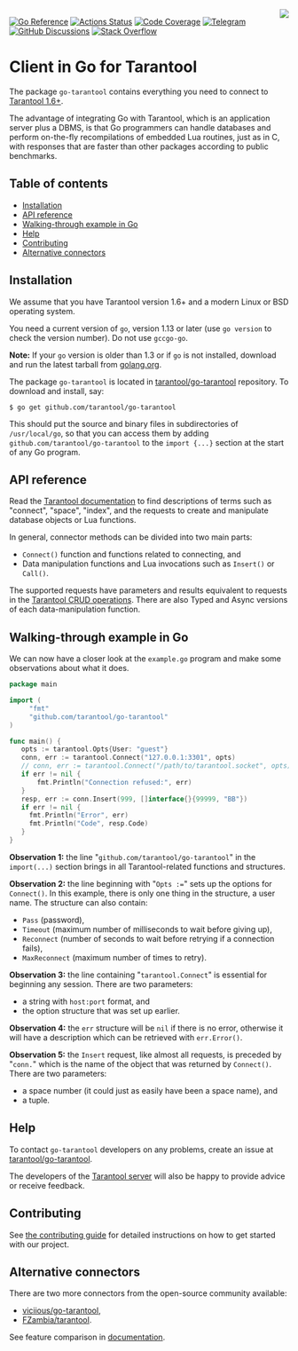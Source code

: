 <a href="http://tarantool.org">
	<img src="https://avatars2.githubusercontent.com/u/2344919?v=2&s=250" align="right">
</a>

[![Go Reference][godoc-badge]][godoc-url]
[![Actions Status][actions-badge]][actions-url]
[![Code Coverage][coverage-badge]][coverage-url]
[![Telegram][telegram-badge]][telegram-url]
[![GitHub Discussions][discussions-badge]][discussions-url]
[![Stack Overflow][stackoverflow-badge]][stackoverflow-url]

# Client in Go for Tarantool

The package `go-tarantool` contains everything you need to connect to
[Tarantool 1.6+][tarantool-site].

The advantage of integrating Go with Tarantool, which is an application server
plus a DBMS, is that Go programmers can handle databases and perform on-the-fly
recompilations of embedded Lua routines, just as in C, with responses that are
faster than other packages according to public benchmarks.

## Table of contents

* [Installation](#installation)
* [API reference](#api-reference)
* [Walking\-through example in Go](#walking-through-example-in-go)
* [Help](#help)
* [Contributing](#contributing)
* [Alternative connectors](#alternative-connectors)

## Installation

We assume that you have Tarantool version 1.6+ and a modern Linux or BSD
operating system.

You need a current version of `go`, version 1.13 or later (use `go version` to
check the version number). Do not use `gccgo-go`.

**Note:** If your `go` version is older than 1.3 or if `go` is not installed,
download and run the latest tarball from [golang.org][golang-dl].

The package `go-tarantool` is located in [tarantool/go-tarantool][go-tarantool]
repository. To download and install, say:

```
$ go get github.com/tarantool/go-tarantool
```

This should put the source and binary files in subdirectories of
`/usr/local/go`, so that you can access them by adding
`github.com/tarantool/go-tarantool` to the `import {...}` section at the start
of any Go program.

<h2>API reference</h2>

Read the [Tarantool documentation](tarantool-doc-data-model-url)
to find descriptions of terms such as "connect", "space", "index", and the
requests to create and manipulate database objects or Lua functions.

In general, connector methods can be divided into two main parts:

* `Connect()` function and functions related to connecting, and
* Data manipulation functions and Lua invocations such as `Insert()` or `Call()`.

The supported requests have parameters and results equivalent to requests in
the [Tarantool CRUD operations](tarantool-doc-box-space-url).
There are also Typed and Async versions of each data-manipulation function.

## Walking-through example in Go

We can now have a closer look at the `example.go` program and make some observations
about what it does.

```go
package main

import (
     "fmt"
     "github.com/tarantool/go-tarantool"
)

func main() {
   opts := tarantool.Opts{User: "guest"}
   conn, err := tarantool.Connect("127.0.0.1:3301", opts)
   // conn, err := tarantool.Connect("/path/to/tarantool.socket", opts)
   if err != nil {
       fmt.Println("Connection refused:", err)
   }
   resp, err := conn.Insert(999, []interface{}{99999, "BB"})
   if err != nil {
     fmt.Println("Error", err)
     fmt.Println("Code", resp.Code)
   }
}
```

**Observation 1:** the line "`github.com/tarantool/go-tarantool`" in the
`import(...)` section brings in all Tarantool-related functions and structures.

**Observation 2:** the line beginning with "`Opts :=`" sets up the options for
`Connect()`. In this example, there is only one thing in the structure, a user
name. The structure can also contain:

* `Pass` (password),
* `Timeout` (maximum number of milliseconds to wait before giving up),
* `Reconnect` (number of seconds to wait before retrying if a connection fails),
* `MaxReconnect` (maximum number of times to retry).

**Observation 3:** the line containing "`tarantool.Connect`" is essential for
beginning any session. There are two parameters:

* a string with `host:port` format, and
* the option structure that was set up earlier.

**Observation 4:** the `err` structure will be `nil` if there is no error,
otherwise it will have a description which can be retrieved with `err.Error()`.

**Observation 5:** the `Insert` request, like almost all requests, is preceded by
"`conn.`" which is the name of the object that was returned by `Connect()`.
There are two parameters:

* a space number (it could just as easily have been a space name), and
* a tuple.

## Help

To contact `go-tarantool` developers on any problems, create an issue at
[tarantool/go-tarantool](http://github.com/tarantool/go-tarantool/issues).

The developers of the [Tarantool server](http://github.com/tarantool/tarantool)
will also be happy to provide advice or receive feedback.

## Contributing

See [the contributing guide](CONTRIBUTING.md) for detailed instructions on how
to get started with our project.

## Alternative connectors

There are two more connectors from the open-source community available:
* [viciious/go-tarantool](https://github.com/viciious/go-tarantool),
* [FZambia/tarantool](https://github.com/FZambia/tarantool).

See feature comparison in [documentation](https://www.tarantool.io/en/doc/latest/book/connectors/#go-feature-comparison).

[tarantool-site]: https://tarantool.io/
[godoc-badge]: https://pkg.go.dev/badge/github.com/tarantool/go-tarantool.svg
[godoc-url]: https://pkg.go.dev/github.com/tarantool/go-tarantool
[actions-badge]: https://github.com/tarantool/go-tarantool/actions/workflows/testing.yml/badge.svg
[actions-url]: https://github.com/tarantool/go-tarantool/actions/workflows/testing.yml
[coverage-badge]: https://coveralls.io/repos/github/tarantool/go-tarantool/badge.svg?branch=master
[coverage-url]: https://coveralls.io/github/tarantool/go-tarantool?branch=master
[telegram-badge]: https://img.shields.io/badge/Telegram-join%20chat-blue.svg
[telegram-url]: http://telegram.me/tarantool
[discussions-badge]: https://img.shields.io/github/discussions/tarantool/tarantool
[discussions-url]: https://github.com/tarantool/tarantool/discussions
[stackoverflow-badge]: https://img.shields.io/badge/stackoverflow-tarantool-orange.svg
[stackoverflow-url]: https://stackoverflow.com/questions/tagged/tarantool
[golang-dl]: https://go.dev/dl/
[go-tarantool]: https://github.com/tarantool/go-tarantool
[tarantool-doc-data-model-url]: https://www.tarantool.io/en/doc/latest/book/box/data_model/
[tarantool-doc-box-space-url]: https://www.tarantool.io/en/doc/latest/reference/reference_lua/box_space/
